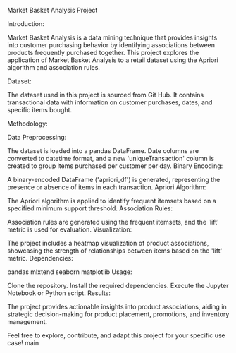 Market Basket Analysis Project

Introduction:

Market Basket Analysis is a data mining technique that provides insights into customer purchasing behavior by identifying associations between products frequently purchased together. This project explores the application of Market Basket Analysis to a retail dataset using the Apriori algorithm and association rules.

Dataset:

The dataset used in this project is sourced from Git Hub. It contains transactional data with information on customer purchases, dates, and specific items bought.

Methodology:

Data Preprocessing:

The dataset is loaded into a pandas DataFrame.
Date columns are converted to datetime format, and a new 'uniqueTransaction' column is created to group items purchased per customer per day.
Binary Encoding:

A binary-encoded DataFrame ('apriori_df') is generated, representing the presence or absence of items in each transaction.
Apriori Algorithm:

The Apriori algorithm is applied to identify frequent itemsets based on a specified minimum support threshold.
Association Rules:

Association rules are generated using the frequent itemsets, and the 'lift' metric is used for evaluation.
Visualization:

The project includes a heatmap visualization of product associations, showcasing the strength of relationships between items based on the 'lift' metric.
Dependencies:

pandas
mlxtend
seaborn
matplotlib
Usage:

Clone the repository.
Install the required dependencies.
Execute the Jupyter Notebook or Python script.
Results:

The project provides actionable insights into product associations, aiding in strategic decision-making for product placement, promotions, and inventory management.

Feel free to explore, contribute, and adapt this project for your specific use case!
 main

